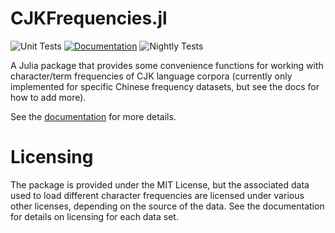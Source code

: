 # CJKFrequencies.jl
![Unit Tests](https://github.com/tmthyln/CJKFrequencies.jl/workflows/Unit%20Tests/badge.svg)
[![Documentation](https://github.com/tmthyln/CJKFrequencies.jl/workflows/Documentation/badge.svg)](https://tmthyln.github.io/CJKFrequencies.jl/latest/)
![Nightly Tests](https://github.com/tmthyln/CJKFrequencies.jl/workflows/Nightly%20Tests/badge.svg)

A Julia package that provides some convenience functions for working with character/term frequencies of CJK language corpora (currently only implemented for specific Chinese frequency datasets, but see the docs for how to add more).

See the [documentation](https://tmthyln.github.io/CJKFrequencies.jl/latest/) for more details.

# Licensing
The package is provided under the MIT License, but the associated data used to load different character frequencies are licensed under various other licenses, depending on the source of the data. See the documentation for details on licensing for each data set.
